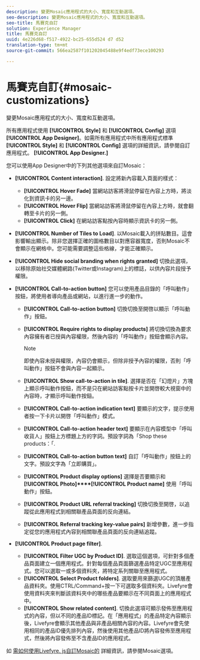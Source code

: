 ```yaml
---
description: 變更Mosaic應用程式的大小、寬度和互動選項。
seo-description: 變更Mosaic應用程式的大小、寬度和互動選項。
seo-title: 馬賽克自訂
solution: Experience Manager
title: 馬賽克自訂
uuid: 4e226d68-f517-4922-bc25-655d524 d7 d52
translation-type: tm+mt
source-git-commit: 566ea2587f101202045488e9f4edf73ece100293

---
```



# 馬賽克自訂{#mosaic-customizations}

變更Mosaic應用程式的大小、寬度和互動選項。

所有應用程式使用 **[!UICONTROL Style]** 和 **[!UICONTROL Config]** 選項 **[!UICONTROL App Designer]**。如需所有應用程式中所有應用程式標準 **[!UICONTROL Style]** 和 **[!UICONTROL Config]** 選項的詳細資訊，請參閱自訂應用程式。 **[!UICONTROL App Designer.]**

您可以使用App Designer中的下列其他選項來自訂Mosaic：

* **[!UICONTROL Content interaction]**. 設定將新內容載入頁面的樣式：

   * **[!UICONTROL Hover Fade]** 當網站訪客將滑鼠停留在內容上方時，將淡化到資訊卡的另一邊。
   * **[!UICONTROL Hover Flip]** 當網站訪客將滑鼠停留在內容上方時，就會翻轉至卡片的另一側。
   * **[!UICONTROL Click]** 在網站訪客點按內容時顯示資訊卡的另一側。

* **[!UICONTROL Number of Tiles to Load]**. 以Mosaic載入的拼貼數目。這會影響輸出顯示。除非您選擇正確的圖格數目以對應容器寬度，否則Mosaic不會顯示在網格中。您可能需要調整這些格線，才能正確顯示。
* **[!UICONTROL Hide social branding when rights granted]** 切換此選項，以移除原始社交媒體網路(Twitter或Instagram)上的標誌，以供內容片段授予權限。

* **[!UICONTROL Call-to-action button]** 您可以使用產品目錄的「呼叫動作」按鈕，將使用者導向產品或網站，以進行進一步的動作。

   * **[!UICONTROL Call-to-action button]** 切換切換至開啓以顯示「呼叫動作」按鈕。

   * **[!UICONTROL Require rights to display products]** 將切換切換為要求內容擁有者已授與內容權限，然後內容的「呼叫動作」按鈕會顯示內容。

      >[!NOTE]
      >
      >即使內容未授與權限，內容仍會顯示，但除非授予內容的權限，否則「呼叫動作」按鈕不會與內容一起顯示。

   * **[!UICONTROL Show call-to-action in tile]**. 選擇是否在「幻燈片」方塊上顯示呼叫動作按鈕，而不是只在網站訪客點按卡片並開啓較大視窗中的內容時，才顯示呼叫動作按鈕。
   * **[!UICONTROL Call-to-action indication text]** 要顯示的文字，提示使用者按一下卡片以開啓「呼叫動作」模式。

   * **[!UICONTROL Call-to-action header text]** 要顯示在內容模型中「呼叫收貨人」按鈕上方標題上方的字詞。預設字詞為「Shop these products：「.

   * **[!UICONTROL Call-to-action button text]** 自訂「呼叫動作」按鈕上的文字。預設文字為「立即購買」。

   * **[!UICONTROL Product display options]** 選擇是否要顯示和 **[!UICONTROL Photo]****[!UICONTROL Product name]** 使用「呼叫動作」按鈕。

   * **[!UICONTROL Product URL referral tracking]** 切換切換至開啓，以追蹤從此應用程式到相關聯產品頁面的反向連結。

   * **[!UICONTROL Referral tracking key-value pairs]** 新增參數，進一步指定從您的應用程式內容到相關聯產品頁面的反向連結追蹤。

* **[!UICONTROL Product page filter]**.

   * **[!UICONTROL Filter UGC by Product ID]**. 選取這個選項，可針對多個產品頁面建立一個應用程式。針對每個產品頁面篩選產品特定UGC至應用程式。您可以選取一或多個資料夾，將特定系列關聯至應用程式。
   * **[!UICONTROL Select Product folders]**. 選取要用來篩選UGC的頂層產品資料夾。使用CTRL/Command+按一下可選取多個資料夾。Livefyre會使用資料夾來判斷該資料夾中的哪些產品要顯示在不同頁面上的應用程式中。
   * **[!UICONTROL Show related content]**. 切換此選項可顯示發佈至應用程式的內容，但以不同的產品ID標記。在「應用程式」的產品特定內容顯示後，Livefyre會顯示其他產品與非產品相關內容的內容。Livefyre會先使用相同的產品ID優先排列內容，然後使用其他產品ID將內容發佈至應用程式，然後將內容發佈至不含產品ID的應用程式。

如 [需如何使用Livefyre. js自訂Mosaic的](/help/implementation/c-getting-started/c-implementation-process/c-using-livefyre.js-to-create-customize-and-use-apps-on-your-site.md) 詳細資訊，請參閱Mosaic選項。
